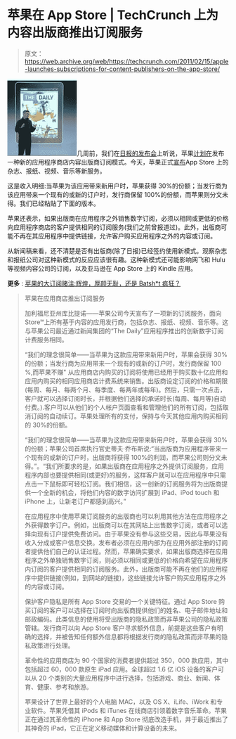# 苹果在 App Store | TechCrunch 上为内容出版商推出订阅服务

> 原文：<https://web.archive.org/web/https://techcrunch.com/2011/02/15/apple-launches-subscriptions-for-content-publishers-on-the-app-store/>

![](img/0cf41fbe180189f4bd243720999a9ff7.png)几周前，我们在[日报的发布会](https://web.archive.org/web/20230320050158/https://techcrunch.com/2011/02/02/one-click-subscriptions-come-to-the-ipad/)上听说，苹果[计划在](https://web.archive.org/web/20230320050158/https://techcrunch.com/2011/02/08/apple-subscription-itunes/)发布一种新的应用程序商店内容出版商订阅模式。今天，苹果正式[宣布](https://web.archive.org/web/20230320050158/http://www.businesswire.com/news/home/20110215005900/en/Apple-Launches-Subscriptions-App-Store)App Store 上的杂志、报纸、视频、音乐等新服务。

这是收入明细:当苹果为该应用带来新用户时，苹果获得 30%的份额；当发行商为该应用带来一个现有的或新的订户时，发行商保留 100%的份额，而苹果则分文未得。我们已经粘贴了下面的版本。

苹果还表示，如果出版商在应用程序之外销售数字订阅，必须以相同或更低的价格向应用程序商店的客户提供相同的订阅服务(我们之前曾报道过)。此外，出版商可能不再在其应用程序中提供链接，允许客户购买应用程序之外的内容或订阅。

从新闻稿来看，还不清楚是否有出版商(除了日报)已经签约使用新模式。观察杂志和报纸公司对这种新模式的反应应该很有趣。这种新模式还可能影响网飞和 Hulu 等视频内容公司的订阅，以及亚马逊在 App Store 上的 Kindle 应用。

**更多** : [苹果的大订阅赌注:辉煌，厚颜无耻，还是 Batsh*t 疯狂？](https://web.archive.org/web/20230320050158/https://techcrunch.com/2011/02/15/apple-in-app-subscriptions/ "Apple’s Big Subscription Bet: Brilliant, Brazen, Or Batsh*t Crazy?")

> 苹果在应用商店推出订阅服务
> 
> 加利福尼亚州库比提诺——苹果公司今天宣布了一项新的订阅服务，面向 Store℠上所有基于内容的应用发行商，包括杂志、报纸、视频、音乐等。这与苹果公司最近通过新闻集团的“The Daily”应用程序推出的创新数字订阅计费服务相同。
> 
> “我们的理念很简单——当苹果为这款应用带来新用户时，苹果会获得 30%的份额；当发行商为应用带来一个现有的或新的订户时，发行商保留 100 %,而苹果不赚"
> 从应用商店内购买的订阅将使用已经用于购买数十亿应用和应用内购买的相同应用商店计费系统来销售。出版商设定订阅的价格和期限(每周、每月、每两个月、每季度、每两年或每年)。然后，只需一次点击，客户就可以选择订阅时长，并根据他们选择的承诺时长(每周、每月等)自动付费。).客户可以从他们的个人帐户页面查看和管理他们的所有订阅，包括取消订阅的自动续订。苹果处理所有的支付，保持与今天其他应用内购买相同的 30%的份额。
> 
> “我们的理念很简单——当苹果为这款应用带来新用户时，苹果会获得 30%的份额；苹果公司首席执行官史蒂夫·乔布斯说:“当出版商为应用程序带来一个现有的或新的订户时，出版商将获得 100%的利润，而苹果公司则分文未得。”。“我们所要求的是，如果出版商在应用程序之外提供订阅服务，应用程序内部也要提供相同(或更好)的服务，这样客户就可以在应用程序中只需点击一下鼠标即可轻松订阅。我们相信，这一创新的订阅服务将为出版商提供一个全新的机会，将他们内容的数字访问扩展到 iPad、iPod touch 和 iPhone 上，让新老订户都感到高兴。”
> 
> 在应用程序中使用苹果订阅服务的出版商也可以利用其他方法在应用程序之外获得数字订户。例如，出版商可以在其网站上出售数字订阅，或者可以选择向现有订户提供免费访问。由于苹果没有参与这些交易，因此与苹果没有收入分成或客户信息交换。发布者必须在应用内部为在应用外部注册的订阅者提供他们自己的认证过程。然而，苹果确实要求，如果出版商选择在应用程序之外单独销售数字订阅，则必须以相同或更低的价格向希望在应用程序内订阅的客户提供相同的订阅服务。此外，出版商可能不再在他们的应用程序中提供链接(例如，到网站的链接)，这些链接允许客户购买应用程序之外的内容或订阅。
> 
> 保护客户隐私是所有 App Store 交易的一个关键特征。通过 App Store 购买订阅的客户可以选择在订阅时向出版商提供他们的姓名、电子邮件地址和邮政编码。此类信息的使用将受出版商的隐私政策而非苹果公司的隐私政策管辖。发行商可以向 App Store 客户寻求额外信息，前提是这些客户有明确的选择，并被告知任何额外信息都将根据发行商的隐私政策而非苹果的隐私政策进行处理。
> 
> 革命性的应用商店为 90 个国家的消费者提供超过 350，000 款应用，其中包括超过 60，000 款原生 iPad 应用。全球超过 1.6 亿 iOS 设备的客户可以从 20 个类别的大量应用程序中进行选择，包括游戏、商业、新闻、体育、健康、参考和旅游。
> 
> 苹果设计了世界上最好的个人电脑 MAC，以及 OS X、iLife、iWork 和专业软件。苹果凭借其 iPods 和 iTunes 在线商店引领着数字音乐革命。苹果正在通过其革命性的 iPhone 和 App Store 彻底改造手机，并于最近推出了其神奇的 iPad，它正在定义移动媒体和计算设备的未来。